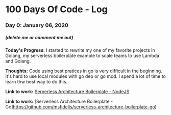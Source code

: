 # 100 Days Of Code - Log

### Day 0: January 06, 2020 
##### (delete me or comment me out)

**Today's Progress**: I started to rewrite my one of my favorite projects in Golang, my serverless boilerplate example to scale teams to use Lambda and Golang. 

**Thoughts:** Code using best pratices in go is very difficult in the beginning. It's hard to use local modules with go dep or go mod. I spend a lot of time to learn thw best way to do this. 

**Link to work:** [Serverless Architecture Boilerplate - NodeJS](https://github.com/msfidelis/serverless-architecture-boilerplate)

**Link to work:** [Serverless Architecture Boilerplate - Go]https://github.com/msfidelis/serverless-architecture-boilerplate-go)
